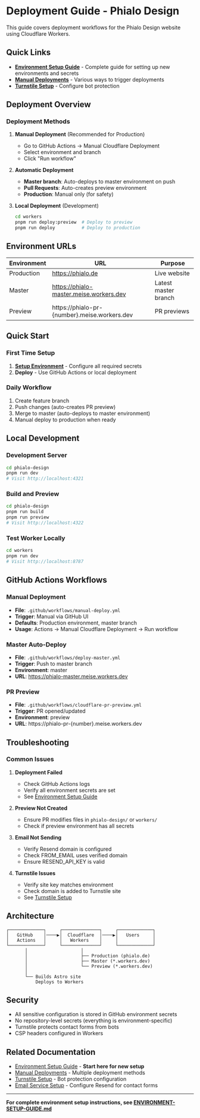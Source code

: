 # Deployment Guide - Phialo Design

This guide covers deployment workflows for the Phialo Design website using Cloudflare Workers.

## Quick Links

- **[Environment Setup Guide](./ENVIRONMENT-SETUP-GUIDE.md)** - Complete guide for setting up new environments and secrets
- **[Manual Deployments](./manual-deployments.md)** - Various ways to trigger deployments
- **[Turnstile Setup](./setup-turnstile-preclearance.md)** - Configure bot protection

## Deployment Overview

### Deployment Methods

1. **Manual Deployment** (Recommended for Production)
   - Go to GitHub Actions → Manual Cloudflare Deployment
   - Select environment and branch
   - Click "Run workflow"

2. **Automatic Deployment**
   - **Master branch**: Auto-deploys to master environment on push
   - **Pull Requests**: Auto-creates preview environment
   - **Production**: Manual only (for safety)

3. **Local Deployment** (Development)
   ```bash
   cd workers
   pnpm run deploy:preview  # Deploy to preview
   pnpm run deploy          # Deploy to production
   ```

## Environment URLs

| Environment | URL | Purpose |
|------------|-----|---------|
| Production | https://phialo.de | Live website |
| Master | https://phialo-master.meise.workers.dev | Latest master branch |
| Preview | https://phialo-pr-{number}.meise.workers.dev | PR previews |

## Quick Start

### First Time Setup
1. **[Setup Environment](./ENVIRONMENT-SETUP-GUIDE.md)** - Configure all required secrets
2. **Deploy** - Use GitHub Actions or local deployment

### Daily Workflow
1. Create feature branch
2. Push changes (auto-creates PR preview)
3. Merge to master (auto-deploys to master environment)
4. Manual deploy to production when ready

## Local Development

### Development Server
```bash
cd phialo-design
pnpm run dev
# Visit http://localhost:4321
```

### Build and Preview
```bash
cd phialo-design
pnpm run build
pnpm run preview
# Visit http://localhost:4322
```

### Test Worker Locally
```bash
cd workers
pnpm run dev
# Visit http://localhost:8787
```

## GitHub Actions Workflows

### Manual Deployment
- **File**: `.github/workflows/manual-deploy.yml`
- **Trigger**: Manual via GitHub UI
- **Defaults**: Production environment, master branch
- **Usage**: Actions → Manual Cloudflare Deployment → Run workflow

### Master Auto-Deploy
- **File**: `.github/workflows/deploy-master.yml`
- **Trigger**: Push to master branch
- **Environment**: master
- **URL**: https://phialo-master.meise.workers.dev

### PR Preview
- **File**: `.github/workflows/cloudflare-pr-preview.yml`
- **Trigger**: PR opened/updated
- **Environment**: preview
- **URL**: https://phialo-pr-{number}.meise.workers.dev

## Troubleshooting

### Common Issues

1. **Deployment Failed**
   - Check GitHub Actions logs
   - Verify all environment secrets are set
   - See [Environment Setup Guide](./ENVIRONMENT-SETUP-GUIDE.md)

2. **Preview Not Created**
   - Ensure PR modifies files in `phialo-design/` or `workers/`
   - Check if preview environment has all secrets

3. **Email Not Sending**
   - Verify Resend domain is configured
   - Check FROM_EMAIL uses verified domain
   - Ensure RESEND_API_KEY is valid

4. **Turnstile Issues**
   - Verify site key matches environment
   - Check domain is added to Turnstile site
   - See [Turnstile Setup](./setup-turnstile-preclearance.md)

## Architecture

```
┌─────────────┐     ┌──────────────┐     ┌─────────────┐
│   GitHub    │────▶│  Cloudflare  │────▶│   Users     │
│   Actions   │     │   Workers    │     │             │
└─────────────┘     └──────────────┘     └─────────────┘
       │                    │
       │                    ├── Production (phialo.de)
       │                    ├── Master (*.workers.dev)
       │                    └── Preview (*.workers.dev)
       │
       └── Builds Astro site
           Deploys to Workers
```

## Security

- All sensitive configuration is stored in GitHub environment secrets
- No repository-level secrets (everything is environment-specific)
- Turnstile protects contact forms from bots
- CSP headers configured in Workers

## Related Documentation

- [Environment Setup Guide](./ENVIRONMENT-SETUP-GUIDE.md) - **Start here for new setup**
- [Manual Deployments](./manual-deployments.md) - Multiple deployment methods
- [Turnstile Setup](./setup-turnstile-preclearance.md) - Bot protection configuration
- [Email Service Setup](./setup-email-service.md) - Configure Resend for contact forms

---

**For complete environment setup instructions, see [ENVIRONMENT-SETUP-GUIDE.md](./ENVIRONMENT-SETUP-GUIDE.md)**